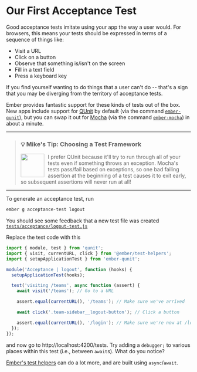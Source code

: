 # Our First Acceptance Test

Good acceptance tests imitate using your app the way a user would. For browsers, this means your tests should be expressed in terms of a sequence of things like:

- Visit a URL
- Click on a button
- Observe that something is/isn't on the screen
- Fill in a text field
- Press a keyboard key

If you find yourself wanting to do things that a user can't do -- that's a sign that you may be diverging from the territory of acceptance tests.

Ember provides fantastic support for these kinds of tests out of the box. New apps include support for [QUnit](https://qunitjs.com) by default (via the command [`ember-qunit`](https://github.com/emberjs/ember-qunit)), but you can swap it out for [Mocha](https://mochajs.org/) (via the command [`ember-mocha`](https://github.com/emberjs/ember-mocha)) in about a minute.

<hr>
<p>
  <blockquote>
    <h3>
      💡 Mike's Tip: Choosing a Test Framework
    </h3>
    <a href="https://github.com/mike-north">
      <img src="https://github.com/mike-north.png" height=64 align="left" style="margin-right: 10px" />
    </a>
    <p>
      I prefer QUnit because it'll try to run through all of your tests even if something throws an exception. Mocha's tests pass/fail based on exceptions, so one bad failing assertion at the beginning of a test causes it to exit early, so subsequent assertions will never run at all!
    </p>
  </blockquote>
</p>
<hr>

To generate an acceptance test, run

```sh
ember g acceptance-test logout
```

You should see some feedback that a new test file was created [`tests/acceptance/logout-test.js`](../tests/acceptance/logout-test.js)

Replace the test code with this

```js
import { module, test } from 'qunit';
import { visit, currentURL, click } from '@ember/test-helpers';
import { setupApplicationTest } from 'ember-qunit';

module('Acceptance | logout', function (hooks) {
  setupApplicationTest(hooks);

  test('visiting /teams', async function (assert) {
    await visit('/teams'); // Go to a URL

    assert.equal(currentURL(), '/teams'); // Make sure we've arrived

    await click('.team-sidebar__logout-button'); // Click a button

    assert.equal(currentURL(), '/login'); // Make sure we're now at /login
  });
});
```

and now go to http://localhost:4200/tests. Try adding a `debugger;` to various places within this test (i.e., between `await`s). What do you notice?

<!-- Give short explaination about Ember test helpers and how it is applicable to this project/why the dev should know about them -->

[Ember's test helpers](https://github.com/emberjs/ember-test-helpers/blob/master/API.md) can do a lot more, and are built using `async`/`await`.
